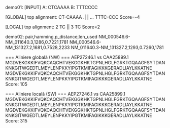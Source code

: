 demo01:
[INPUT]
A: CTCAAAA
B: TTTCCCC

[GLOBAL] top alignment:
CT-CAAAA
.| | ...
TTTC-CCC
  Score=-4

[LOCAL] top alignment:
2 TC
  ||
3 TC
  Score=2


demo02:
pair,hamming,p_distance,len_used
NM_000546.6-NM_011640.3,1286,0.7221,1781
NM_000546.6-NM_131327.2,1681,0.7528,2233
NM_011640.3-NM_131327.2,1293,0.7260,1781

=== Aliniere globală (NW) ===
AEP27246.1  vs  CAA25899.1
MGDVEKGKKIFVQKCAQCHTVEKGGKHKTGPNLHGLFGRKTGQAAGFSYTDANKNKGITWGEDTLMEYLENPKKYIPGTKMIFAGIKKKGERADLIAYLKKATNE
MGDVEKGKKIFVQKCAQCHTVEKGGKHKTGPNLHGLFGRKTGQAAGFSYTDANKNKGITWGEDTLMEYLENPKKYIPGTKMIFAGIKKKGERADLIAYLKKATNE
Score: 105

=== Aliniere locală (SW) ===
AEP27246.1  vs  CAA25899.1
MGDVEKGKKIFVQKCAQCHTVEKGGKHKTGPNLHGLFGRKTGQAAGFSYTDANKNKGITWGEDTLMEYLENPKKYIPGTKMIFAGIKKKGERADLIAYLKKATNE
MGDVEKGKKIFVQKCAQCHTVEKGGKHKTGPNLHGLFGRKTGQAAGFSYTDANKNKGITWGEDTLMEYLENPKKYIPGTKMIFAGIKKKGERADLIAYLKKATNE
Score: 315